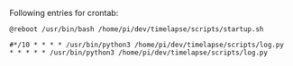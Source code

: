 Following entries for crontab:

```
@reboot /usr/bin/bash /home/pi/dev/timelapse/scripts/startup.sh

#*/10 * * * * /usr/bin/python3 /home/pi/dev/timelapse/scripts/log.py
* * * * * /usr/bin/python3 /home/pi/dev/timelapse/scripts/log.py
```
